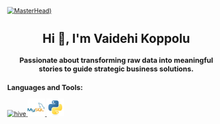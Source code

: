 [![MasterHead](https://datasemantics.co/wp-content/uploads/2023/09/pngtree-web-banner-3d-rendered-ui-for-seo-data-analytics-and-future-picture-image_3704909.png))](https://rishavchanda.io)
<h1 align="center">Hi 👋, I'm Vaidehi Koppolu</h1>
<h3 align="center">Passionate about transforming raw data into meaningful stories to guide strategic business solutions.</h3>
<p align="left">
</p>

<h3 align="left">Languages and Tools:</h3>
<p align="left"> <a href="https://hive.apache.org/" target="_blank" rel="noreferrer"> <img src="https://www.vectorlogo.zone/logos/apache_hive/apache_hive-icon.svg" alt="hive" width="40" height="40"/> </a> <a href="https://www.mysql.com/" target="_blank" rel="noreferrer"> <img src="https://raw.githubusercontent.com/devicons/devicon/master/icons/mysql/mysql-original-wordmark.svg" alt="mysql" width="40" height="40"/> </a> <a href="https://www.python.org" target="_blank" rel="noreferrer"> <img src="https://raw.githubusercontent.com/devicons/devicon/master/icons/python/python-original.svg" alt="python" width="40" height="40"/> </a> </p>
